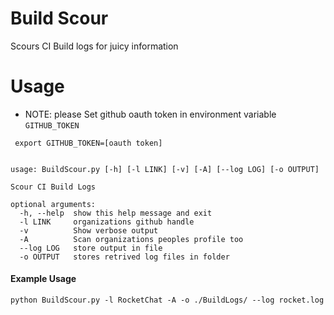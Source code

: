 # Build Scour
Scours CI Build logs for juicy information

# Usage

* NOTE: please Set github oauth token in environment variable `GITHUB_TOKEN` 

```
 export GITHUB_TOKEN=[oauth token]
```


```

usage: BuildScour.py [-h] [-l LINK] [-v] [-A] [--log LOG] [-o OUTPUT]

Scour CI Build Logs

optional arguments:
  -h, --help  show this help message and exit
  -l LINK     organizations github handle
  -v          Show verbose output
  -A          Scan organizations peoples profile too
  --log LOG   store output in file
  -o OUTPUT   stores retrived log files in folder

```

#### Example Usage

```
python BuildScour.py -l RocketChat -A -o ./BuildLogs/ --log rocket.log
````